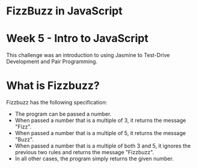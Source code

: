 # FizzBuzz in JavaScript #
# Week 5 - Intro to JavaScript

This challenge was an introduction to using Jasmine to Test-Drive Development
and Pair Programming.

# What is Fizzbuzz? #

Fizzbuzz has the following specification:
* The program can be passed a number.
* When passed a number that is a multiple of 3, it returns the message "Fizz".
* When passed a number that is a multiple of 5, it returns the message "Buzz".
* When passed a number that is a multiple of both 3 and 5, it ignores the previous two rules and returns the message "Fizzbuzz".
* In all other cases, the program simply returns the given number.
